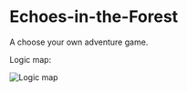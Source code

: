 # Echoes-in-the-Forest
A choose your own adventure game.

Logic map:

![Logic map](https://github.com/user-attachments/assets/0e62ba92-5d29-4530-9289-50902a354012)
